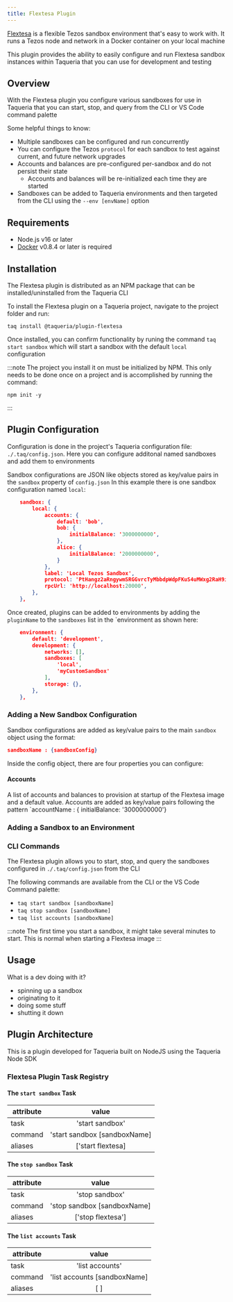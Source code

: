 ```yaml
---
title: Flextesa Plugin
---
```


[Flextesa](https://tezos.gitlab.io/flextesa/) is a flexible Tezos sandbox environment that's easy to work with. It runs a Tezos node and network in a Docker container on your local machine

This plugin provides the ability to easily configure and run Flextesa sandbox instances within Taqueria that you can use for development and testing
 
## Overview

With the Flextesa plugin you configure various sandboxes for use in Taqueria that you can start, stop, and query from the CLI or VS Code command palette


Some helpful things to know:
- Multiple sandboxes can be configured and run concurrently
- You can configure the Tezos `protocol` for each sandbox to test against current, and future network upgrades
- Accounts and balances are pre-configured per-sandbox and do not persist their state
    - Accounts and balances will be re-initialized each time they are started
- Sandboxes can be added to Taqueria environments and then targeted from the CLI using the `--env [envName]` option 

## Requirements

- Node.js v16 or later
- [Docker](https://www.docker.com/) v0.8.4 or later is required

## Installation

The Flextesa plugin is distributed as an NPM package that can be installed/uninstalled from the Taqueria CLI

To install the Flextesa plugin on a Taqueria project, navigate to the project folder and run:
```shell
taq install @taqueria/plugin-flextesa
```

Once installed, you can confirm functionality by runing the command `taq start sandbox` which will start a sandbox with the default `local` configuration

:::note
The project you install it on must be initialized by NPM. This only needs to be done once on a project and is accomplished by running the command:
```shell
npm init -y
``` 
:::

## Plugin Configuration

Configuration is done in the project's Taqueria configuration file: `./.taq/config.json`. Here you can configure additonal named sandboxes and add them to environments

Sandbox configurations are JSON like objects stored as key/value pairs in the `sandbox` property  of `config.json`
In this example there is one sandbox configuration named `local`:
```json
    sandbox: {
        local: {
            accounts: {
                default: 'bob',
                bob: {
                    initialBalance: '3000000000',
                },
                alice: {
                    initialBalance: '2000000000',
                }
            },
            label: 'Local Tezos Sandbox',
            protocol: 'PtHangz2aRngywmSRGGvrcTyMbbdpWdpFKuS4uMWxg2RaH9i1qx',
            rpcUrl: 'http://localhost:20000',
        },
    },
```

Once created, plugins can be added to environments by adding the `pluginName` to the `sandboxes` list in the `environment as shown here:
```json
    environment: {
        default: 'development',
        development: {
            networks: [],
            sandboxes: [
                'local',
                'myCustomSandbox'
            ],
            storage: {},
        },
    },
```

### Adding a New Sandbox Configuration

Sandbox configurations are added as key/value pairs to the main `sandbox` object using the format:
```json
sandboxName : {sandboxConfig}
```

Inside the config object, there are four properties you can configure:
#### Accounts

A list of accounts and balances to provision at startup of the Flextesa image and a default value. Accounts are added as key/value pairs following the pattern `accountName : { initialBalance: '3000000000'}

#### 


### Adding a Sandbox to an Environment


### CLI Commands

The Flextesa plugin allows you to start, stop, and query the sandboxes configured in `./.taq/config.json` from the CLI

The following commands are available from the CLI or the VS Code Command palette:
- `taq start sandbox [sandboxName]`
- `taq stop sandbox [sandboxName]`
- `taq list accounts [sandboxName]`

:::note
The first time you start a sandbox, it might take several minutes to start. This is normal when starting a Flextesa image
:::

## Usage

What is a dev doing with it?
- spinning up a sandbox
- originating to it
- doing some stuff
- shutting it down



## Plugin Architecture

This is a plugin developed for Taqueria built on NodeJS using the Taqueria Node SDK


### Flextesa Plugin Task Registry

#### The `start sandbox` Task

|  attribute |  value                         |  
|------------|:------------------------------:|
|  task      | 'start sandbox'                | 
|  command   | 'start sandbox [sandboxName]   | 
|  aliases   | ['start flextesa]              |  


#### The `stop sandbox` Task

|  attribute |  value                         | 
|------------|:------------------------------:|
|  task      | 'stop sandbox'                 | 
|  command   | 'stop sandbox [sandboxName]    | 
|  aliases   | ['stop flextesa']              |  

#### The `list accounts` Task

|  attribute |  value                         | 
|------------|:------------------------------:|
|  task      | 'list accounts'                | 
|  command   | 'list accounts [sandboxName]   | 
|  aliases   | [ ]                            |  


